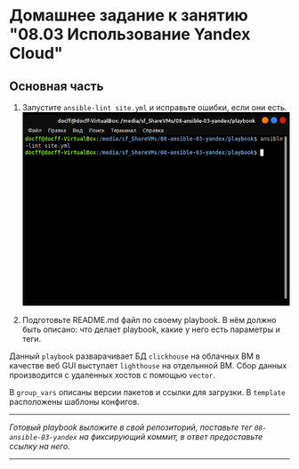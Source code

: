 # Домашнее задание к занятию "08.03 Использование Yandex Cloud"

## Основная часть

1. Запустите `ansible-lint site.yml` и исправьте ошибки, если они есть.
    ![ansible-lint](./extfiles/ansible-lint.png)

1. Подготовьте README.md файл по своему playbook. В нём должно быть описано: что делает playbook, какие у него есть параметры и теги.

Данный `playbook` разварачивает БД `clickhouse` на облачных ВМ в качестве веб GUI выступает `lighthouse` на отдельнной ВМ.
Сбор данных производится с удаленных хостов с помощью `vector`.

В `group_vars` описаны версии пакетов и ссылки для загрузки.
В `template` расположены шаблоны конфигов.


---

*Готовый playbook выложите в свой репозиторий, поставьте тег `08-ansible-03-yandex` на фиксирующий коммит, в ответ предоставьте ссылку на него.*

---


